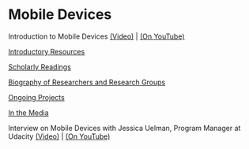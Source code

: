 

# Mobile Devices


Introduction to Mobile Devices [(Video)](https://www.udacity.com/course/viewer#%21/c-ud915/l-4797360885/m-4856158604) | [(On YouTube)](https://www.youtube.com/watch?v=66-Pq2o1ze4)

[Introductory Resources](https://www.udacity.com/wiki/Educational_Technology/Mobile_Devices/Introductory_Resources)

[Scholarly Readings](https://www.udacity.com/wiki/Educational_Technology/Mobile_Devices/Scholarly_Readings)

[Biography of Researchers and Research Groups](https://www.udacity.com/wiki/Educational_Technology/Mobile_Devices/Biography_of_Researchers_and_Research_Groups)

[Ongoing Projects](https://www.udacity.com/wiki/Educational_Technology/Mobile_Devices/Ongoing_Projects)

[In the Media](https://www.udacity.com/wiki/Educational_Technology/Mobile_Devices/In_the_Media)

Interview on Mobile Devices with Jessica Uelman, Program Manager at Udacity [(Video)](https://www.udacity.com/course/viewer#%21/c-ud915/l-4797360885/m-4904029518) | [(On YouTube)](https://www.youtube.com/watch?v=qgOW0Daak9Y)


